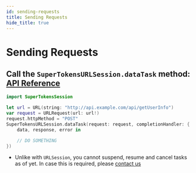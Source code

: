 ```yaml
---
id: sending-requests
title: Sending Requests
hide_title: true
---
```


# Sending Requests

## Call the ```SuperTokensURLSession.dataTask``` method: [API Reference](./api-reference#supertokensurlsessiondatataskrequest-urlrequest-completionhandler-escaping-data-urlresponse-error-void)

```swift
import SuperTokensSession

let url = URL(string: "http://api.example.com/api/getUserInfo")
var request = URLRequest(url: url!)
request.httpMethod = "POST"
SuperTokensURLSession.dataTask(request: request, completionHandler: {
    data, response, error in

    // DO SOMETHING
})
```

- Unlike with ```URLSession```, you cannot suspend, resume and cancel tasks as of yet. In case this is required, please [contact us](mailto:team@supertokens.io)